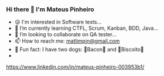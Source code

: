 ### Hi there 👋 I'm Mateus Pinheiro

<!--
**MateuslPinheiro/MateuslPinheiro** is a ✨ _special_ ✨ repository because its `README.md` (this file) appears on your GitHub profile.


--> 
- 😜 I'm interested in Software tests...
- 🌱 I’m currently learning CTFL, Scrum, Kanban, BDD, Java...
- 👯 I’m looking to collaborate on QA tester...
- 📫 How to reach me: matlimpin@gmail.com
- 🐶 Fun fact: I have two dogs: 🥓Bacon🥓 and 🍪Biscoito🍪
- 
https://www.linkedin.com/in/mateus-pinheiro-003953b1/
